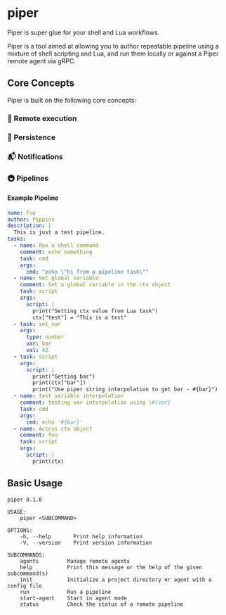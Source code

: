 # piper
Piper is super glue for your shell and Lua workflows.

Piper is a tool aimed at allowing you to author repeatable pipeline using a mixture of shell scripting and Lua, and run them locally or against a Piper remote agent via gRPC.

## Core Concepts

Piper is built on the following core concepts:

### 📡 Remote execution
### 📝 Persistence
### 📬 Notifications
### 🚇 Pipelines

#### Example Pipeline
```yaml
name: Foo
author: Pippins
description: |
  This is just a test pipeline.
tasks:
  - name: Run a shell command
    comment: echo something
    task: cmd
    args:
      cmd: "echo \"hi from a pipeline task\""
  - name: Set global variable
    comment: Set a global variable in the ctx object
    task: script
    args:
      script: |
        print("Setting ctx value from Lua task")
        ctx["test"] = "This is a test"
  - task: set_var
    args:
      type: number
      var: bar
      val: 42
  - task: script
    args:
      script: |
        print("Getting bar")
        print(ctx["bar"])
        print("Use piper string interpolation to get bar - #{bar}")
  - name: test variable interpolation
    comment: testing var interpolation using \#{var}
    task: cmd
    args:
      cmd: echo '#{bar}'
  - name: Access ctx object
    comment: foo
    task: script
    args:
      script: |
        print(ctx)
```

## Basic Usage
```
piper 0.1.0

USAGE:
    piper <SUBCOMMAND>

OPTIONS:
    -h, --help       Print help information
    -V, --version    Print version information

SUBCOMMANDS:
    agents         Manage remote agents
    help           Print this message or the help of the given subcommand(s)
    init           Initialize a project directory or agent with a config file
    run            Run a pipeline
    start-agent    Start in agent mode
    status         Check the status of a remote pipeline
```
